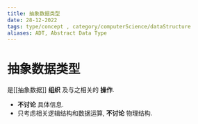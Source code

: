 ```yaml
---
title: 抽象数据类型
date: 28-12-2022
tags: type/concept , category/computerScience/dataStructure 
aliases: ADT, Abstract Data Type
---
```


# 抽象数据类型

是[[抽象数据]] **组织** 及与之相关的 **操作**.
- **不讨论** 具体信息.
- 只考虑相关逻辑结构和数据运算, **不讨论** 物理结构.